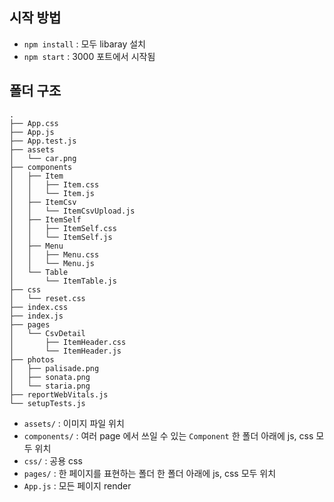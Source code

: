 ## 시작 방법

- `npm install` : 모두 libaray 설치
- `npm start` : 3000 포트에서 시작됨

## 폴더 구조

```
.
├── App.css
├── App.js
├── App.test.js
├── assets
│   └── car.png
├── components
│   ├── Item
│   │   ├── Item.css
│   │   └── Item.js
│   ├── ItemCsv
│   │   └── ItemCsvUpload.js
│   ├── ItemSelf
│   │   ├── ItemSelf.css
│   │   └── ItemSelf.js
│   ├── Menu
│   │   ├── Menu.css
│   │   └── Menu.js
│   └── Table
│       └── ItemTable.js
├── css
│   └── reset.css
├── index.css
├── index.js
├── pages
│   └── CsvDetail
│       ├── ItemHeader.css
│       └── ItemHeader.js
├── photos
│   ├── palisade.png
│   ├── sonata.png
│   └── staria.png
├── reportWebVitals.js
└── setupTests.js
```

- `assets/` : 이미지 파일 위치
- `components/` : 여러 page 에서 쓰일 수 있는 `Component` 한 폴더 아래에 js, css 모두 위치
- `css/` : 공용 css
- `pages/` : 한 페이지를 표현하는 폴더 한 폴더 아래에 js, css 모두 위치
- `App.js` : 모든 페이지 render
